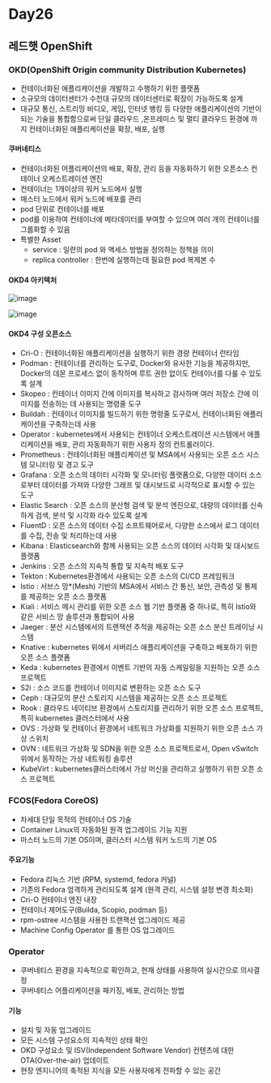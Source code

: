 # Day26

## 레드햇 OpenShift

### OKD(OpenShift Origin community Distribution Kubernetes)
- 컨테이너화된 애플리케이션을 개발하고 수행하기 위한 플랫폼
- 소규모의 데이터센터가 수천대 규모의 데이터센터로 확장이 가능하도록 설계
- 대규모 통신, 스트리밍 비디오, 게임, 인터넷 뱅킹 등 다양한 애플리케이션의 기반이 되는 기술을 통합함으로써 단일 클라우드 ,온프레미스 및 멀티 클라우드 환경에 까지 컨테이너화된 애플리케이션을 확장, 배포, 실행

 #### 쿠버네티스

- 컨테이너화된 어플리케이션의 배포, 확장, 관리 등을 자동화하기 위한 오픈소스 컨테이너 오케스트레이션 엔진
- 컨테이너는 1개이상의 워커 노드에서 실행
- 매스터 노드에서 워커 노드에 배포를 관리
- pod 단위로 컨테이너를 배포
- pod를 이용하여 컨테이너에 메타데이터를 부여할 수 있으며 여러 개의 컨테이너를 그룹화할 수 있음
- 특별한 Asset
  - service : 일련의 pod 와 액세스 방법을 정의하는 정책을 의미
  - replica controller : 한번에 실행하는데 필요한 pod 복제본 수

#### OKD4 아키텍처
![image](https://github.com/JoEunSae/Metanet-Internship/assets/83803199/baed195d-5893-49bf-8314-81ec6c7597e6)

![image](https://github.com/JoEunSae/Metanet-Internship/assets/83803199/b56172ba-5a7b-415f-a427-2e201dd11476)

#### OKD4 구성 오픈소스
- Cri-O : 컨테이너화된 애플리케이션을 실행하기 위한 경량 컨테이너 런타임
- Podman : 컨테이너를 관리하는 도구로, Docker와 유사한 기능을 제공하지만, Docker의 데몬 프로세스 없이 동작하며 루트 권한 없이도 컨테이너를 다룰 수 있도록 설계
- Skopeo : 컨테이너 이미지 간에 이미지를 복사하고 검사하며 여러 저장소 간에 이미지를 전송하는 데 사용되는 명령줄 도구
- Buildah : 컨테이너 이미지를 빌드하기 위한 명령줄 도구로서, 컨테이너화된 애플리케이션을 구축하는데 사용
- Operator : kubernetes에서 사용되는 컨테이너 오케스트레이션 시스템에서 애플리케이션을 배포, 관리 자동화하기 위한 사용자 정의 컨트롤러이다.
- Prometheus : 컨테이너화된 애플리케이션 및 MSA에서 사용되는 오픈 소스 시스템 모니터링 및 경고 도구
- Grafana : 오픈 소스의 데이터 시각화 및 모니터링 플랫폼으로, 다양한 데이터 소스로부터 데이터를 가져와 다양한 그래프 및 대시보드로 시각적으로 표시할 수 있는 도구
- Elastic Search : 오픈 소스의 분산형 검색 및 분석 엔진으로, 대량의 데이터를 신속하게 검색, 분석 및 시각화 라수 있도록 설계
- FluentD : 오픈 소스의 데이터 수집 소프트웨어로서, 다양한 소스에서 로그 데이터를 수집, 전송 및 처리하는데 사용
- Kibana : Elasticsearch와 함께 사용되는 오픈 소스의 데이터 시각화 및 대시보드 플랫폼
- Jenkins : 오픈 소스의 지속적 통합 및 지속적 배포 도구
- Tekton : Kubernetes환경에서 사용되는 오픈 소스의 CI/CD 프레임워크
- Istio : 서브스 망*(Mesh) 기반의 MSA에서 서비스 간 통신, 보안, 관측성 및 통제를 제공하는 오픈 소스 플랫폼
- Kiali : 서비스 메시 관리를 위한 오픈 소스 웹 기반 플랫폼 중 하나로, 특히 Istio와 같은 서비스 망 솔루션과 통합되어 사용
- Jaeger : 분산 시스템에서의 트랜잭션 추적을 제공하는 오픈 소스 분산 트레이닝 시스템
- Knative : kubernetes 위에서 서버리스 애플리케이션을 구축하고 배포하기 위한 오픈 소스 플랫폼
- Keda : kubernetes 환경에서 이벤트 기반의 자동 스케일링을 지원하는 오픈 소스 프로젝트
- S2i : 소스 코드를 컨테이너 이미지로 변환하는 오픈 소스 도구
- Ceph : 대규모의 분산 스토리지 시스템을 제공하는 오픈 소스 프로젝트
- Rook : 클라우드 네이티브 환경에서 스토리지를 관리하기 위한 오픈 소스 프로젝트, 특히 kubernetes 클러스터에서 사용
- OVS : 가상화 및 컨테이너 환경에서 네트워크 가상화를 지원하기 위한 오픈 소스 가상 스위치
- OVN : 네트워크 가상화 및 SDN을 위한 오픈 소스 프로젝트로서, Open vSwitch위에서 동작하는 가상 네트워킹 솔루션
- KubeVirt : kubernetes클러스터에서 가상 머신을 관리하고 실행하기 위한 오픈 소스 프로젝트

### FCOS(Fedora CoreOS)
- 차세대 단일 목적의 컨테이너 OS 기술
- Container Linux의 자동화된 원격 업그레이드 기능 지원
- 마스터 노드의 기본 OS이며, 클러스터 시스템 워커 노드의 기본 OS

#### 주요기능
- Fedora 리눅스 기반 (RPM, systemd, fedora 커널)
- 기존의 Fedora 엄격하게 관리되도록 설계 (원격 관리, 시스템 설정 변경 최소화)
- Cri-O 컨테이너 엔진 내장
- 컨테이너 제어도구(Builda, Scopio, podman 등)
- rpm-ostree 시스템을 사용한 트랜잭션 업그레이드 제공
- Machine Config Operator 를 통한 OS 업그레이드

### Operator
- 쿠버네티스 환경을 지속적으로 확인하고, 현재 상태를 사용하여 실시간으로 의사결정
- 쿠버네티스 어플리케이션을 패키징, 배포, 관리하는 방법

#### 기능
- 설치 및 자동 업그레이드
- 모든 시스템 구성요소의 지속적인 상태 확인
- OKD 구성요소 및 ISV(Independent Software Vendor) 컨텐츠에 대한 OTA(Over-the-air) 업데이트
- 현장 엔지니어의 축적된 지식을 모든 사용자에게 전파할 수 있는 공간

